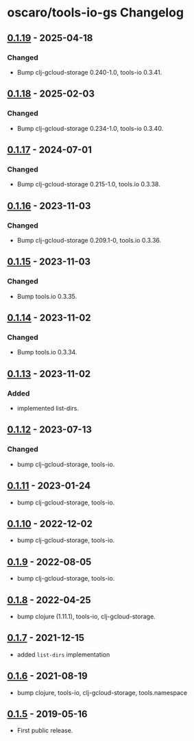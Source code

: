 # oscaro/tools-io-gs Changelog

## [0.1.19] - 2025-04-18
### Changed
* Bump clj-gcloud-storage 0.240-1.0, tools-io 0.3.41.

## [0.1.18] - 2025-02-03
### Changed
* Bump clj-gcloud-storage 0.234-1.0, tools-io 0.3.40.

## [0.1.17] - 2024-07-01
### Changed
* Bump clj-gcloud-storage 0.215-1.0, tools.io 0.3.38.

## [0.1.16] - 2023-11-03
### Changed
* Bump clj-gcloud-storage 0.209.1-0, tools.io 0.3.36.

## [0.1.15] - 2023-11-03
### Changed
* Bump tools.io 0.3.35.

## [0.1.14] - 2023-11-02
### Changed
* Bump tools.io 0.3.34.

## [0.1.13] - 2023-11-02
### Added
* implemented list-dirs.

## [0.1.12] - 2023-07-13
### Changed
* bump clj-gcloud-storage, tools-io.

## [0.1.11] - 2023-01-24
* bump clj-gcloud-storage, tools-io.

## [0.1.10] - 2022-12-02
* bump clj-gcloud-storage, tools-io.

## [0.1.9] - 2022-08-05
* bump clj-gcloud-storage, tools-io.

## [0.1.8] - 2022-04-25
* bump clojure (1.11.1), tools-io, clj-gcloud-storage.

## [0.1.7] - 2021-12-15
* added `list-dirs` implementation

## [0.1.6] - 2021-08-19
* bump clojure, tools-io, clj-gcloud-storage, tools.namespace

## [0.1.5] - 2019-05-16
* First public release.

[Unreleased]: https://github.com/oscaro/tools-io-gs/-/compare/0.1.19...devel
[0.1.19]: https://github.com/oscaro/tools-io-gs/-/compare/0.1.18...0.1.19
[0.1.18]: https://github.com/oscaro/tools-io-gs/-/compare/0.1.17...0.1.18
[0.1.17]: https://github.com/oscaro/tools-io-gs/-/compare/0.1.16...0.1.17
[0.1.16]: https://github.com/oscaro/tools-io-gs/-/compare/0.1.15...0.1.16
[0.1.15]: https://github.com/oscaro/tools-io-gs/-/compare/0.1.14...0.1.15
[0.1.14]: https://github.com/oscaro/tools-io-gs/-/compare/0.1.13...0.1.14
[0.1.13]: https://github.com/oscaro/tools-io-gs/-/compare/0.1.12...0.1.13
[0.1.12]: https://github.com/oscaro/tools-io-gs/-/compare/0.1.11...0.1.12
[0.1.11]: https://github.com/oscaro/tools-io-gs/-/compare/0.1.10...0.1.11
[0.1.10]: https://github.com/oscaro/tools-io-gs/-/compare/0.1.9...0.1.10
[0.1.9]: https://github.com/oscaro/tools-io-gs/-/compare/0.1.8...0.1.9
[0.1.8]: https://github.com/oscaro/tools-io-gs/-/compare/0.1.7...0.1.8
[0.1.7]: https://github.com/oscaro/tools-io-gs/-/compare/0.1.6...0.1.7
[0.1.6]: https://github.com/oscaro/tools-io-gs/-/compare/0.1.5...0.1.6
[0.1.5]: https://github.com/oscaro/tools-io-gs/releases/tag/0.1.5
